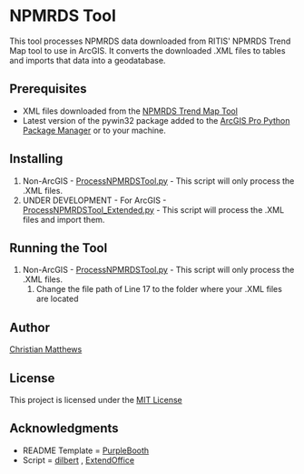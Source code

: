 # NPMRDS Tool

This tool processes NPMRDS data downloaded from RITIS' NPMRDS Trend Map tool to use in ArcGIS. It converts the downloaded .XML files to tables and imports that data into a geodatabase.

## Prerequisites

* XML files downloaded from the [NPMRDS Trend Map Tool](https://npmrds.ritis.org/analytics/)
* Latest version of the pywin32 package added to the [ArcGIS Pro Python Package Manager](https://pro.arcgis.com/en/pro-app/arcpy/get-started/what-is-conda.htm) or to your machine.

## Installing

1. Non-ArcGIS - [ProcessNPMRDSTool.py](ProcessNPMRDSTool.py) - This script will only process the .XML files.
2. UNDER DEVELOPMENT - For ArcGIS - [ProcessNPMRDSTool_Extended.py](ProcessNPMRDSTool_Extended.py) - This script will process the .XML files and import them.

## Running the Tool

1. Non-ArcGIS - [ProcessNPMRDSTool.py](ProcessNPMRDSTool.py) - This script will only process the .XML files.
    1. Change the file path of Line 17 to the folder where your .XML files are located

## Author

[Christian Matthews](https://github.com/csmatthews)

## License

This project is licensed under the [MIT License](LICENSE.md)

## Acknowledgments

* README Template = [PurpleBooth](https://github.com/PurpleBooth)
* Script = [dilbert](https://stackoverflow.com/users/2507539/dilbert) , [ExtendOffice](https://www.extendoffice.com/)
